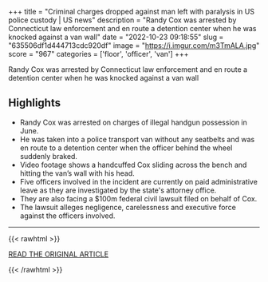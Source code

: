 +++
title = "Criminal charges dropped against man left with paralysis in US police custody | US news"
description = "Randy Cox was arrested by Connecticut law enforcement and en route a detention center when he was knocked against a van wall"
date = "2022-10-23 09:18:55"
slug = "635506df1d444713cdc920df"
image = "https://i.imgur.com/m3TmALA.jpg"
score = "967"
categories = ['floor', 'officer', 'van']
+++

Randy Cox was arrested by Connecticut law enforcement and en route a detention center when he was knocked against a van wall

## Highlights

- Randy Cox was arrested on charges of illegal handgun possession in June.
- He was taken into a police transport van without any seatbelts and was en route to a detention center when the officer behind the wheel suddenly braked.
- Video footage shows a handcuffed Cox sliding across the bench and hitting the van’s wall with his head.
- Five officers involved in the incident are currently on paid administrative leave as they are investigated by the state's attorney office.
- They are also facing a $100m federal civil lawsuit filed on behalf of Cox.
- The lawsuit alleges negligence, carelessness and executive force against the officers involved.

---

{{< rawhtml >}}
  <p class="article-category">
    <a target="_blank" href="https://www.theguardian.com/us-news/2022/oct/22/connecticut-randy-cox-criminal-charges-dropped-paralyzed-police-custody">READ THE ORIGINAL ARTICLE</a>
  </p>
{{< /rawhtml >}}
